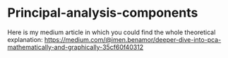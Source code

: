 # Principal-analysis-components
Here is my medium article in which you could find the whole theoretical explanation: https://medium.com/@imen.benamor/deeper-dive-into-pca-mathematically-and-graphically-35cf60f40312
